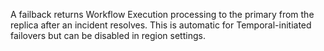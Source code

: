 A failback returns Workflow Execution processing to the primary from the replica after an incident resolves.
This is automatic for Temporal-initiated failovers but can be disabled in region settings.
